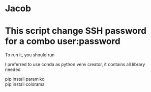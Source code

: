 # Jacob
<h1> This script change SSH password for a combo user:password </h1>

To run it, you should run

I preferred to use conda as python venv creator, it contains all library needed

pip install paramiko <br>
pip install colorama
